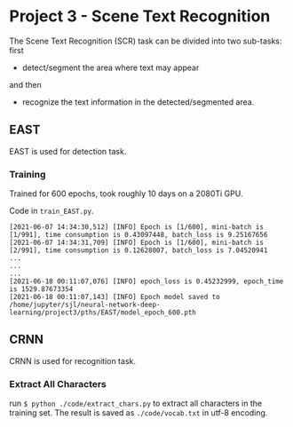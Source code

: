# Project 3 - Scene Text Recognition

The Scene Text Recognition (SCR) task can be divided into two sub-tasks:
first 

- detect/segment the area where text may appear 

and then

- recognize the text information in the detected/segmented area.

## EAST

EAST is used for detection task.

### Training

Trained for 600 epochs, took roughly 10 days on a 2080Ti GPU.

Code in `train_EAST.py`.

```
[2021-06-07 14:34:30,512] [INFO] Epoch is [1/600], mini-batch is [1/991], time consumption is 0.43097448, batch_loss is 9.25167656
[2021-06-07 14:34:31,709] [INFO] Epoch is [1/600], mini-batch is [2/991], time consumption is 0.12628007, batch_loss is 7.04520941
...
...
...
[2021-06-18 00:11:07,076] [INFO] epoch_loss is 0.45232999, epoch_time is 1529.87673354
[2021-06-18 00:11:07,143] [INFO] Epoch model saved to /home/jupyter/sjl/neural-network-deep-learning/project3/pths/EAST/model_epoch_600.pth
```

## CRNN

CRNN is used for recognition task.

### Extract All Characters

run `$ python ./code/extract_chars.py` to extract all characters in the training set.
The result is saved as `./code/vocab.txt` in utf-8 encoding.